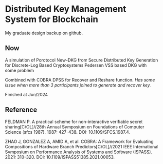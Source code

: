# Distributed Key Management System for Blockchain

My graduate design backup on github.

## Now
A simulation of Porotocol New-DKG from Secure Distributed Key Generation for Discrete-Log Based Cryptosystems
Pedersen VSS based DKG with some problem


Combined with COBRA DPSS for Recover and Reshare function.
*Has some issue when more than 3 participants joined to generate and recover key.*


Finished at Jun/2024


## Reference
FELDMAN P. A practical scheme for non-interactive verifiable secret sharing[C/OL]//28th Annual Symposium on Foundations of Computer Science (sfcs 1987). 1987: 427-438. DOI: 10.1109/SFCS.1987.4.


ZHAO J, GONZALEZ A, AMID A, et al. COBRA: A Framework for Evaluating Compositions of Hardware Branch Predictors[C/OL]//2021 IEEE International Symposium on Performance Analysis of Systems and Software (ISPASS). 2021: 310-320. DOI: 10.1109/ISPASS51385.2021.00053.
